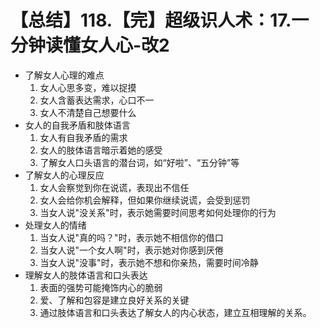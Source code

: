 # 【总结】118.【完】超级识人术：17.一分钟读懂女人心-改2

-   了解女人心理的难点
    1.  女人心思多变，难以捉摸
    2.  女人含蓄表达需求，心口不一
    3.  女人不清楚自己想要什么
-   女人的自我矛盾和肢体语言
    1.  女人有自我矛盾的需求
    2.  女人的肢体语言暗示着她的感受
    3.  了解女人口头语言的潜台词，如“好啦”、“五分钟”等
-   了解女人的心理反应
    1.  女人会察觉到你在说谎，表现出不信任
    2.  女人会给你机会解释，但如果你继续说谎，会受到惩罚
    3.  当女人说"没关系"时，表示她需要时间思考如何处理你的行为
-   处理女人的情绪
    1.  当女人说"真的吗？"时，表示她不相信你的借口
    2.  当女人说"一个女人啊"时，表示她对你感到厌倦
    3.  当女人说"没事"时，表示她不想和你亲热，需要时间冷静
-   理解女人的肢体语言和口头表达
    1.  表面的强势可能掩饰内心的脆弱
    2.  爱、了解和包容是建立良好关系的关键
    3.  通过肢体语言和口头表达了解女人的内心状态，建立互相理解的关系。